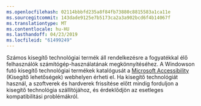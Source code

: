 ```yaml
---
ms.openlocfilehash: 02114bbbfd235a8f84fb73880c8815583a1ca11e
ms.sourcegitcommit: 143dade9125e7b5173ca2a3a902bcd6f4b14067f
ms.translationtype: MT
ms.contentlocale: hu-HU
ms.lasthandoff: 04/23/2019
ms.locfileid: "61499249"
---
```

Számos kisegítő technológiai termék áll rendelkezésre a fogyatékkal élő felhasználók számítógép-használatának megkönnyítéséhez. A Windowson futó kisegítő technológiai termékek katalógusát a [Microsoft Accessibility](http://go.microsoft.com/fwlink/?LinkId=8431) (Kisegítő lehetőségek) webhelyen érheti el. Ha kisegítő technológiát használ, a szoftverek és hardverek frissítése előtt mindig forduljon a kisegítő technológia szállítójához, és érdeklődjön az esetleges kompatibilitási problémákról.